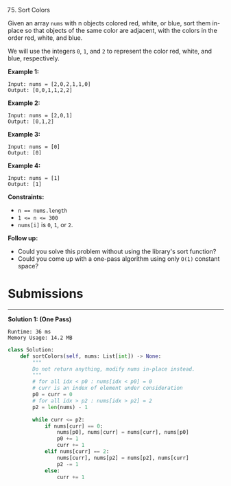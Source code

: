 75. Sort Colors

Given an array `nums` with n objects colored red, white, or blue, sort them in-place so that objects of the same color are adjacent, with the colors in the order red, white, and blue.

We will use the integers `0`, `1`, and `2` to represent the color red, white, and blue, respectively.

 

**Example 1:**
```
Input: nums = [2,0,2,1,1,0]
Output: [0,0,1,1,2,2]
```

**Example 2:**
```
Input: nums = [2,0,1]
Output: [0,1,2]
```

**Example 3:**
```
Input: nums = [0]
Output: [0]
```

**Example 4:**
```
Input: nums = [1]
Output: [1]
```

**Constraints:**

* `n == nums.length`
* `1 <= n <= 300`
* `nums[i]` is `0`, `1`, or `2`.
 

**Follow up:**

* Could you solve this problem without using the library's sort function?
* Could you come up with a one-pass algorithm using only `O(1)` constant space?

# Submissions
---
**Solution 1: (One Pass)**
```
Runtime: 36 ms
Memory Usage: 14.2 MB
```
```python
class Solution:
    def sortColors(self, nums: List[int]) -> None:
        """
        Do not return anything, modify nums in-place instead.
        """
        # for all idx < p0 : nums[idx < p0] = 0
        # curr is an index of element under consideration
        p0 = curr = 0
        # for all idx > p2 : nums[idx > p2] = 2
        p2 = len(nums) - 1

        while curr <= p2:
            if nums[curr] == 0:
                nums[p0], nums[curr] = nums[curr], nums[p0]
                p0 += 1
                curr += 1
            elif nums[curr] == 2:
                nums[curr], nums[p2] = nums[p2], nums[curr]
                p2 -= 1
            else:
                curr += 1
```